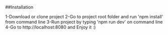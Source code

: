 ##Installation

1-Download or clone project
2-Go to project root folder and run 'npm install' from command line
3-Run project by typing 'npm run dev' on command line
4-Go to http://localhost:8080 and Enjoy it :)
